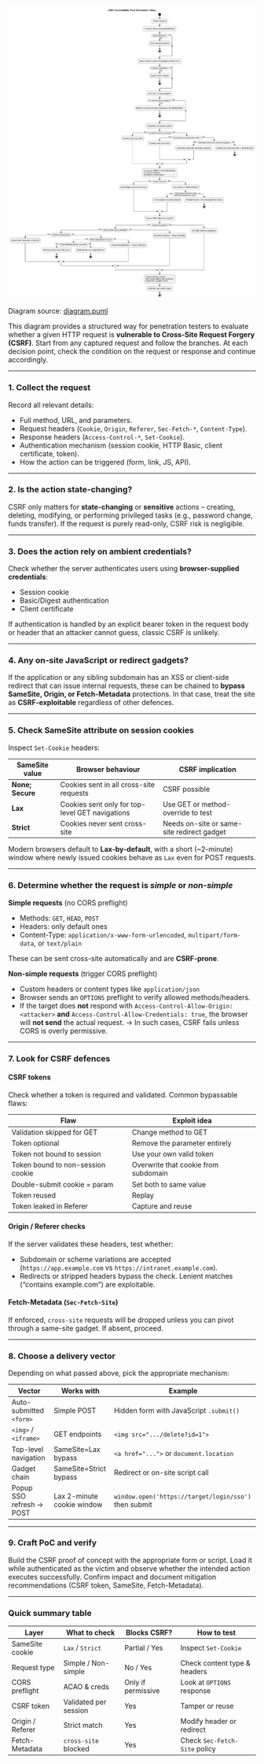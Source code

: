 ![CSRF Flow](csrf-decision-map.png)

Diagram source: [diagram.puml](csrf-decision-map.puml)

This diagram provides a structured way for penetration testers to evaluate whether a given HTTP request is **vulnerable to Cross-Site Request Forgery (CSRF)**.
Start from any captured request and follow the branches.
At each decision point, check the condition on the request or response and continue accordingly.

---

### 1. Collect the request

Record all relevant details:

* Full method, URL, and parameters.
* Request headers (`Cookie`, `Origin`, `Referer`, `Sec-Fetch-*`, `Content-Type`).
* Response headers (`Access-Control-*`, `Set-Cookie`).
* Authentication mechanism (session cookie, HTTP Basic, client certificate, token).
* How the action can be triggered (form, link, JS, API).

---

### 2. Is the action state-changing?

CSRF only matters for **state-changing** or **sensitive** actions – creating, deleting, modifying, or performing privileged tasks (e.g., password change, funds transfer).
If the request is purely read-only, CSRF risk is negligible.

---

### 3. Does the action rely on ambient credentials?

Check whether the server authenticates users using **browser-supplied credentials**:

* Session cookie
* Basic/Digest authentication
* Client certificate

If authentication is handled by an explicit bearer token in the request body or header that an attacker cannot guess, classic CSRF is unlikely.

---

### 4. Any on-site JavaScript or redirect gadgets?

If the application or any sibling subdomain has an XSS or client-side redirect that can issue internal requests, these can be chained to **bypass SameSite, Origin, or Fetch-Metadata** protections.
In that case, treat the site as **CSRF-exploitable** regardless of other defences.

---

### 5. Check SameSite attribute on session cookies

Inspect `Set-Cookie` headers:

| SameSite value   | Browser behaviour                               | CSRF implication                           |
| ---------------- | ----------------------------------------------- | ------------------------------------------ |
| **None; Secure** | Cookies sent in all cross-site requests         | CSRF possible                              |
| **Lax**          | Cookies sent only for top-level GET navigations | Use GET or method-override to test         |
| **Strict**       | Cookies never sent cross-site                   | Needs on-site or same-site redirect gadget |

Modern browsers default to **Lax-by-default**, with a short (~2-minute) window where newly issued cookies behave as `Lax` even for POST requests.

---

### 6. Determine whether the request is *simple* or *non-simple*

**Simple requests** (no CORS preflight)

* Methods: `GET`, `HEAD`, `POST`
* Headers: only default ones
* Content-Type: `application/x-www-form-urlencoded`, `multipart/form-data`, or `text/plain`

These can be sent cross-site automatically and are **CSRF-prone**.

**Non-simple requests** (trigger CORS preflight)

* Custom headers or content types like `application/json`
* Browser sends an `OPTIONS` preflight to verify allowed methods/headers.
* If the target does **not** respond with
  `Access-Control-Allow-Origin: <attacker>` **and**
  `Access-Control-Allow-Credentials: true`,
  the browser will **not send** the actual request.
  → In such cases, CSRF fails unless CORS is overly permissive.

---

### 7. Look for CSRF defences

#### CSRF tokens

Check whether a token is required and validated.
Common bypassable flaws:

| Flaw                              | Exploit idea                         |
| --------------------------------- | ------------------------------------ |
| Validation skipped for GET        | Change method to GET                 |
| Token optional                    | Remove the parameter entirely        |
| Token not bound to session        | Use your own valid token             |
| Token bound to non-session cookie | Overwrite that cookie from subdomain |
| Double-submit cookie = param      | Set both to same value               |
| Token reused                      | Replay                               |
| Token leaked in Referer           | Capture and reuse                    |

#### Origin / Referer checks

If the server validates these headers, test whether:

* Subdomain or scheme variations are accepted (`https://app.example.com` vs `https://intranet.example.com`).
* Redirects or stripped headers bypass the check.
  Lenient matches (“contains example.com”) are exploitable.

#### Fetch-Metadata (`Sec-Fetch-Site`)

If enforced, `cross-site` requests will be dropped unless you can pivot through a same-site gadget.
If absent, proceed.

---

### 8. Choose a delivery vector

Depending on what passed above, pick the appropriate mechanism:

| Vector                   | Works with                 | Example                                               |
| ------------------------ | -------------------------- | ----------------------------------------------------- |
| Auto-submitted `<form>`  | Simple POST                | Hidden form with JavaScript `.submit()`               |
| `<img>` / `<iframe>`     | GET endpoints              | `<img src=".../delete?id=1">`                         |
| Top-level navigation     | SameSite=Lax bypass        | `<a href="...">` or `document.location`               |
| Gadget chain             | SameSite=Strict bypass     | Redirect or on-site script call                       |
| Popup SSO refresh → POST | Lax 2-minute cookie window | `window.open('https://target/login/sso')` then submit |

---

### 9. Craft PoC and verify

Build the CSRF proof of concept with the appropriate form or script.
Load it while authenticated as the victim and observe whether the intended action executes successfully.
Confirm impact and document mitigation recommendations (CSRF token, SameSite, Fetch-Metadata).

---

### Quick summary table

| Layer            | What to check         | Blocks CSRF?       | How to test                   |
| ---------------- | --------------------- | ------------------ | ----------------------------- |
| SameSite cookie  | `Lax` / `Strict`      | Partial / Yes      | Inspect `Set-Cookie`          |
| Request type     | Simple / Non-simple   | No / Yes           | Check content type & headers  |
| CORS preflight   | ACAO & creds          | Only if permissive | Look at `OPTIONS` response    |
| CSRF token       | Validated per session | Yes                | Tamper or reuse               |
| Origin / Referer | Strict match          | Yes                | Modify header or redirect     |
| Fetch-Metadata   | `cross-site` blocked  | Yes                | Check `Sec-Fetch-Site` policy |
